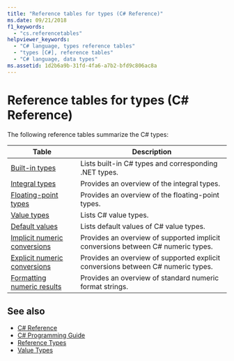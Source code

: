 ```yaml
---
title: "Reference tables for types (C# Reference)"
ms.date: 09/21/2018
f1_keywords: 
  - "cs.referencetables"
helpviewer_keywords: 
  - "C# language, types reference tables"
  - "types [C#], reference tables"
  - "C# language, data types"
ms.assetid: 1d2b6a9b-31fd-4fa6-a7b2-bfd9c806ac8a
---
```

# Reference tables for types (C# Reference)

The following reference tables summarize the C# types:

|Table|Description|
|---------|---------|
|[Built-in types](built-in-types-table.md)|Lists built-in C# types and corresponding .NET types.|
|[Integral types](integral-types-table.md)|Provides an overview of the integral types.|
|[Floating-point types](floating-point-types-table.md)|Provides an overview of the floating-point types.|
|[Value types](value-types-table.md)|Lists C# value types.|
|[Default values](default-values-table.md)|Lists default values of C# value types.|
|[Implicit numeric conversions](implicit-numeric-conversions-table.md)|Provides an overview of supported implicit conversions between C# numeric types.|
|[Explicit numeric conversions](explicit-numeric-conversions-table.md)|Provides an overview of supported explicit conversions between C# numeric types.|
|[Formatting numeric results](formatting-numeric-results-table.md)|Provides an overview of standard numeric format strings.|

## See also

- [C# Reference](../index.md)
- [C# Programming Guide](../../programming-guide/index.md)
- [Reference Types](reference-types.md)
- [Value Types](value-types.md)